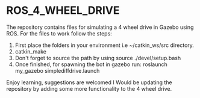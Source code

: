 # ROS_4_WHEEL_DRIVE
The repository contains files for simulating a 4 wheel drive in Gazebo using ROS.
For the files to work follow the steps:
1. First place the folders in your environment i.e ~/catkin_ws/src directory.
2. catkin_make
3. Don't forget to source the path by using source ./devel/setup.bash
4. Once finished, for spawning the bot in gazebo run: roslaunch my_gazebo simplediffdrive.launch

Enjoy learning, suggestions are welcomed I Would be updating the repository by adding some more functionality to the 4 wheel drive.
